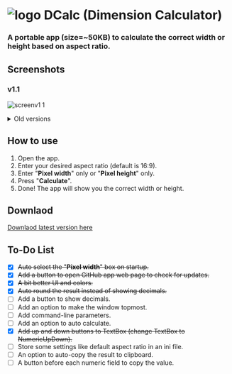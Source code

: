 # ![logo](https://github.com/amymor/DCalc/assets/54497554/d3e5c2d8-777d-4d36-bb14-ef0417881958) DCalc (Dimension Calculator)
### A portable app (size=~50KB) to calculate the correct width or height based on aspect ratio. 

## Screenshots
### v1.1
![screenv1 1](https://github.com/amymor/DCalc/assets/54497554/b9c4a6df-c706-4e3c-8469-befd830bcbee)

<details><summary>Old versions</summary>
  
### v1.0
  ![screenv1 0](https://github.com/amymor/DCalc/assets/54497554/7e0735c1-c4d7-417e-b0d1-f6553df0f16f)

  
</details>

## How to use
1. Open the app.
2. Enter your desired aspect ratio (default is 16:9).
3. Enter "**Pixel width**" only or "**Pixel height**" only.
4. Press "**Calculate**".
5. Done! The app will show you the correct width or height.

## Downlaod
[Downlaod latest version here](https://github.com/amymor/DCalc/releases/latest)

## To-Do List
- [x] ~~Auto select the "**Pixel width**" box on startup.~~
- [x] ~~Add a button to open GitHub app web page to check for updates.~~
- [x] ~~A bit better UI and colors.~~
- [x] ~~Auto round the result instead of showing decimals.~~
- [ ] Add a button to show decimals.
- [ ] Add an option to make the window topmost.
- [ ] Add command-line parameters.
- [ ] Add an option to auto calculate.
- [x] ~~Add up and down buttons to TextBox (change TextBox to NumericUpDown).~~
- [ ] Store some settings like default aspect ratio in an ini file.
- [ ] An option to auto-copy the result to clipboard.
- [ ] A button before each numeric field to copy the value.
